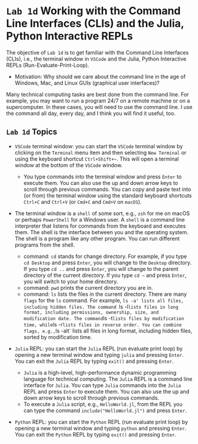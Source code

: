 # `Lab 1d` Working with the Command Line Interfaces (CLIs) and the Julia, Python Interactive REPLs
The objective of `Lab 1d` is to get familiar with the Command Line Interfaces (CLIs), i.e., the terminal window in `VSCode` and the Julia, Python Interactive REPLs (Run-Evaluate-Print-Loop).
* Motivation: Why should we care about the command line in the age of Windows, Mac, and Linux GUIs (graphical user interfaces)? 

Many technical computing tasks are best done from the command line. For example, you may want to run a program 24/7 on a remote machine or on a supercomputer. In these cases, you will need to use the command line. I use the command all day, every day, and I think you will find it useful, too.

## `Lab 1d` Topics
* `VSCode` terminal window: you can start the `VSCode` terminal window by clicking on the `Terminal` menu item and then selecting `New Terminal` or using the keyboard shortcut `Ctrl+Shift+~`. This will open a terminal window at the bottom of the `VSCode` window. 
    * You type commands into the terminal window and press `Enter` to execute them. You can also use the up and down arrow keys to scroll through previous commands. You can copy and paste text into (or from) the terminal window using the standard keyboard shortcuts `Ctrl+C` and `Ctrl+V` (or `Cmd+C` and `Cmd+V` on `macOS`). 

* The terminal window is a `shell` of some sort, e.g., `zsh` for me on macOS or perhaps `PowerShell` for a Windows user. A `shell` is a command line interpreter that listens for commands from the keyboard and executes them. The shell is the interface between you and the operating system. The shell is a program like any other program. You can run different programs from the shell.
    * command: `cd` stands for change directory. For example, if you type `cd Desktop` and press `Enter`, you will change to the `Desktop` directory. If you type `cd ..` and press `Enter`, you will change to the parent directory of the current directory. If you type `cd ~` and press `Enter`, you will switch to your home directory. 
    * command: `pwd` prints the current directory you are in.
    * command: `ls` lists the files in the current directory. There are many `flags` for the `ls` command. For example, `ls -a' lists all files, including hidden files. The command `ls -l` lists files in long format, including permissions, ownership, size, and modification date. The command `ls -t` lists files by modification time, while `ls -r` lists files in reverse order. You can combine flags, e.g., `ls -alt` lists all files in long format, including hidden files, sorted by modification time.

* `Julia` REPL: you can start the `Julia` REPL (run evaluate print loop) by opening a new terminal window and typing `julia` and pressing `Enter`. You can exit the `Julia` REPL by typing `exit()` and pressing `Enter`. 
    * `Julia` is a high-level, high-performance dynamic programming language for technical computing. The `Julia` REPL is a command line interface for `Julia`. You can type `Julia` commands into the `Julia` REPL and press `Enter` to execute them. You can also use the up and down arrow keys to scroll through previous commands. 
    * To execute a `Julia` script, e.g., `HelloWorld.jl`, from the REPL you can type the command `include("HelloWorld.jl")` and press `Enter`. 

* `Python` REPL: you can start the `Python` REPL (run evaluate print loop) by opening a new terminal window and typing `python` and pressing `Enter`. You can exit the `Python` REPL by typing `exit()` and pressing `Enter`. 
